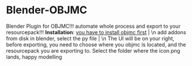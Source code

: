 # Blender-OBJMC
Blender Plugin for OBJMC!!! automate whole process and export to your resourcepack!!!
**Installation**:
[you have to install objmc first](https://github.com/Godlander/objmc) | \n
add addons from disk in blender, select the py file | \n
The UI will be on your right, before exporting, you need to choose where you objmc is located, and the resourcepack you are exporting to. Select the folder where the icon.png lands, happy modelling

